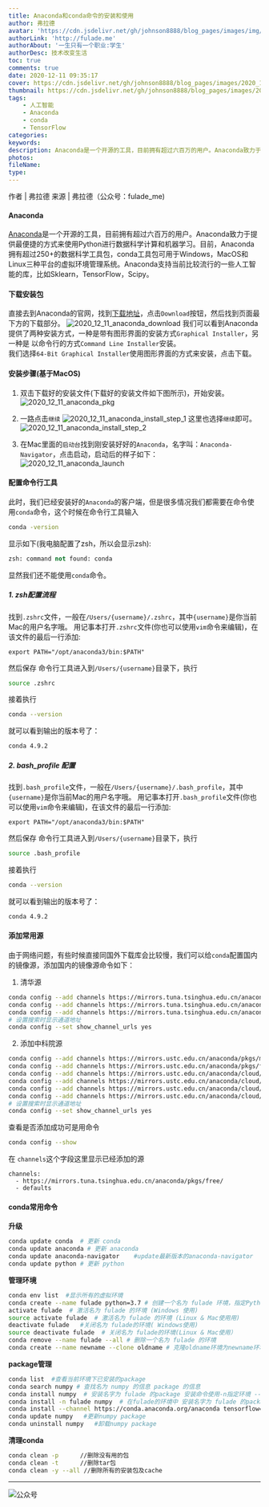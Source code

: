 ```yaml
---
title: Anaconda和conda命令的安装和使用
author: 弗拉德
avatar: 'https://cdn.jsdelivr.net/gh/johnson8888/blog_pages/images/img/avatar.jpg'
authorLink: 'http://fulade.me'
authorAbout: '一生只有一个职业:学生'
authorDesc: 技术改变生活
toc: true
comments: true
date: 2020-12-11 09:35:17
cover: https://cdn.jsdelivr.net/gh/johnson8888/blog_pages/images/2020_10_10_python_artificial_intelligence.png
thumbnail: https://cdn.jsdelivr.net/gh/johnson8888/blog_pages/images/2020_10_10_python_artificial_intelligence.png
tags: 
    - 人工智能
    - Anaconda
    - conda
    - TensorFlow
categories: 
keywords:
description: Anaconda是一个开源的工具，目前拥有超过六百万的用户。Anaconda致力于提供最便捷的方式来使用Python进行数据科学计算和机器学习。目前，Anaconda拥有超过250+的数据科学工具包，conda工具包可用于Windows，MacOS和Linux三种平台的虚拟环境管理系统。Anaconda支持当前比较流行的一些人工智能的库，比如Sklearn，TensorFlow，Scipy。
photos:
fileName:
type:
---
```


作者 | 弗拉德
来源 | 弗拉德（公众号：fulade_me)

#### Anaconda
[Anaconda](https://www.anaconda.com/products/enterprise)是一个开源的工具，目前拥有超过六百万的用户。Anaconda致力于提供最便捷的方式来使用Python进行数据科学计算和机器学习。目前，Anaconda拥有超过250+的数据科学工具包，conda工具包可用于Windows，MacOS和Linux三种平台的虚拟环境管理系统。Anaconda支持当前比较流行的一些人工智能的库，比如Sklearn，TensorFlow，Scipy。

#### 下载安装包
直接去到Anaconda的官网，找到[下载地址](https://www.anaconda.com/products/individual)，点击`Download`按钮，然后找到页面最下方的下载部分。
![2020_12_11_anaconda_download](https://cdn.jsdelivr.net/gh/johnson8888/blog_pages/images/2020_12_11_anaconda_download.png)
我们可以看到Anaconda提供了两种安装方式，一种是带有图形界面的安装方式`Graphical Installer`，另一种是 以命令行的方式`Command Line Installer`安装。  
我们选择`64-Bit Graphical Installer`使用图形界面的方式来安装，点击下载。
#### 安装步骤(基于MacOS)
1. 双击下载好的安装文件(下载好的安装文件如下图所示)，开始安装。
![2020_12_11_anaconda_pkg](https://cdn.jsdelivr.net/gh/johnson8888/blog_pages/images/2020_12_11_anaconda_pkg.png)

2. 一路点击`继续`
![2020_12_11_anaconda_install_step_1](https://cdn.jsdelivr.net/gh/johnson8888/blog_pages/images/2020_12_11_anaconda_install_step_1.png)
 这里也选择`继续`即可。
![2020_12_11_anaconda_install_step_2](https://cdn.jsdelivr.net/gh/johnson8888/blog_pages/images/2020_12_11_anaconda_install_step_2.png)

3. 在Mac里面的`启动台`找到刚安装好好的`Anaconda`，名字叫：`Anaconda-Navigator`，点击启动，启动后的样子如下：
![2020_12_11_anaconda_launch](https://cdn.jsdelivr.net/gh/johnson8888/blog_pages/images/2020_12_11_anaconda_launch.png)


#### 配置命令行工具
此时，我们已经安装好的`Anaconda`的客户端，但是很多情况我们都需要在命令使用`conda`命令，这个时候在命令行工具输入
``` bash
conda -version
```
显示如下(我电脑配置了zsh，所以会显示zsh):
``` py
zsh: command not found: conda
```
显然我们还不能使用`conda`命令。

##### 1. zsh配置流程
找到`.zshrc`文件，一般在`/Users/{username}/.zshrc`，其中`{username}`是你当前Mac的用户名字哦。
用记事本打开`.zshrc`文件(你也可以使用`vim`命令来编辑)，在该文件的最后一行添加:
```
export PATH="/opt/anaconda3/bin:$PATH"
```
然后保存
命令行工具进入到`/Users/{username}`目录下，执行
``` bash
source .zshrc
```
接着执行
``` bash
conda --version
```
就可以看到输出的版本号了：
``` bash
conda 4.9.2
```
##### 2. bash_profile 配置
找到`.bash_profile`文件，一般在`/Users/{username}/.bash_profile`，其中`{username}`是你当前Mac的用户名字哦。
用记事本打开`.bash_profile`文件(你也可以使用`vim`命令来编辑)，在该文件的最后一行添加:
```
export PATH="/opt/anaconda3/bin:$PATH"
```
然后保存
命令行工具进入到`/Users/{username}`目录下，执行
``` bash
source .bash_profile
```
接着执行
``` bash
conda --version
```
就可以看到输出的版本号了：
``` bash
conda 4.9.2
```

#### 添加常用源
由于网络问题，有些时候直接同国外下载库会比较慢，我们可以给`conda`配置国内的镜像源，添加国内的镜像源命令如下：
1. 清华源
``` bash
conda config --add channels https://mirrors.tuna.tsinghua.edu.cn/anaconda/pkgs/free/
conda config --add channels https://mirrors.tuna.tsinghua.edu.cn/anaconda/cloud/conda-forge 
conda config --add channels https://mirrors.tuna.tsinghua.edu.cn/anaconda/cloud/msys2/
# 设置搜索时显示通道地址
conda config --set show_channel_urls yes
```
2. 添加中科院源

``` bash 
conda config --add channels https://mirrors.ustc.edu.cn/anaconda/pkgs/main/
conda config --add channels https://mirrors.ustc.edu.cn/anaconda/pkgs/free/
conda config --add channels https://mirrors.ustc.edu.cn/anaconda/cloud/conda-forge/
conda config --add channels https://mirrors.ustc.edu.cn/anaconda/cloud/msys2/
conda config --add channels https://mirrors.ustc.edu.cn/anaconda/cloud/bioconda/
conda config --add channels https://mirrors.ustc.edu.cn/anaconda/cloud/menpo/
# 设置搜索时显示通道地址
conda config --set show_channel_urls yes
```
查看是否添加成功可是用命令
``` bash
conda config --show
```
在 `channels`这个字段这里显示已经添加的源
```
channels:
  - https://mirrors.tuna.tsinghua.edu.cn/anaconda/pkgs/free/
  - defaults
```

#### conda常用命令
**升级**
``` bash
conda update conda  # 更新 conda
conda update anaconda # 更新 anaconda
conda update anaconda-navigator    #update最新版本的anaconda-navigator  
conda update python # 更新 python
```

**管理环境**
``` bash
conda env list  #显示所有的虚拟环境
conda create --name fulade python=3.7 # 创建一个名为 fulade 环境，指定Python版本是3.7
activate fulade  # 激活名为 fulade 的环境 (Windows 使用)
source activate fulade  # 激活名为 fulade 的环境 (Linux & Mac使用用)
deactivate fulade   #关闭名为 fulade的环境( Windows使用)
source deactivate fulade  # 关闭名为 fulade的环境(Linux & Mac使用）
conda remove --name fulade --all # 删除一个名为 fulade 的环境
conda create --name newname --clone oldname # 克隆oldname环境为newname环境
```

**package管理**
``` bash 
conda list  #查看当前环境下已安装的package
conda search numpy # 查找名为 numpy 的信息 package 的信息
conda install numpy  # 安装名字为 fulade 的package 安装命令使用-n指定环境 --channel指定源地址
conda install -n fulade numpy  # 在fulade的环境中 安装名字为 fulade 的package
conda install --channel https://conda.anaconda.org/anaconda tensorflow=1.8.0  # 使用地址 https://conda.anaconda.org/anaconda 来安装tensorflow
conda update numpy   #更新numpy package
conda uninstall numpy   #卸载numpy package
```
**清理conda**
``` bash 
conda clean -p      //删除没有用的包
conda clean -t      //删除tar包
conda clean -y --all //删除所有的安装包及cache
```

***
![公众号](https://cdn.jsdelivr.net/gh/johnson8888/blog_pages/images/page_footer.jpg)